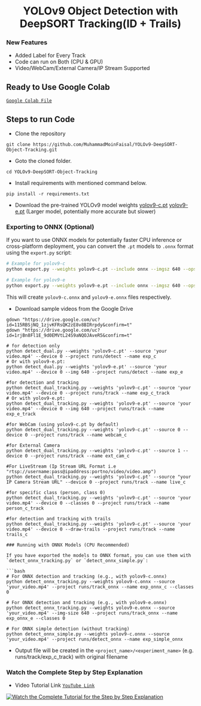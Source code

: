 <H1 align="center">
YOLOv9 Object Detection with DeepSORT Tracking(ID + Trails) </H1>

### New Features
- Added Label for Every Track
- Code can run on Both (CPU & GPU)
- Video/WebCam/External Camera/IP Stream Supported

## Ready to Use Google Colab
[`Google Colab File`](https://colab.research.google.com/drive/1IivrmAtnhpQ1PSmWsp-G6EnqsUOol9v8?usp=sharing)

## Steps to run Code

- Clone the repository
```
git clone https://github.com/MuhammadMoinFaisal/YOLOv9-DeepSORT-Object-Tracking.git
```
- Goto the cloned folder.
```
cd YOLOv9-DeepSORT-Object-Tracking
```
- Install requirements with mentioned command below.
```
pip install -r requirements.txt
```
- Download the pre-trained YOLOv9 model weights
[yolov9-c.pt](https://github.com/WongKinYiu/yolov9/releases/download/v0.1/yolov9-c.pt)
[yolov9-e.pt](https://github.com/WongKinYiu/yolov9/releases/download/v0.1/yolov9-e.pt) (Larger model, potentially more accurate but slower)

### Exporting to ONNX (Optional)

If you want to use ONNX models for potentially faster CPU inference or cross-platform deployment, you can convert the `.pt` models to `.onnx` format using the `export.py` script:

```bash
# Example for yolov9-c
python export.py --weights yolov9-c.pt --include onnx --imgsz 640 --opset 12

# Example for yolov9-e
python export.py --weights yolov9-e.pt --include onnx --imgsz 640 --opset 12
```

This will create `yolov9-c.onnx` and `yolov9-e.onnx` files respectively.


- Download sample videos from the Google Drive
```
gdown "https://drive.google.com/uc?id=115RBSjNQ_1zjvKFRsQK2zE8v8BIRrpdy&confirm=t"
gdown "https://drive.google.com/uc?id=1rjBn8Fl1E_9d0EMVtL24S9aNQOJAveR5&confirm=t"
```
```
# for detection only
python detect_dual.py --weights 'yolov9-c.pt' --source 'your video.mp4' --device 0 --project runs/detect --name exp_c
# Or with yolov9-e.pt:
python detect_dual.py --weights 'yolov9-e.pt' --source 'your video.mp4' --device 0 --img 640 --project runs/detect --name exp_e

#for detection and tracking
python detect_dual_tracking.py --weights 'yolov9-c.pt' --source 'your video.mp4' --device 0 --project runs/track --name exp_c_track
# Or with yolov9-e.pt:
python detect_dual_tracking.py --weights 'yolov9-e.pt' --source 'your video.mp4' --device 0 --img 640 --project runs/track --name exp_e_track

#for WebCam (using yolov9-c.pt by default)
python detect_dual_tracking.py --weights 'yolov9-c.pt' --source 0 --device 0 --project runs/track --name webcam_c

#for External Camera
python detect_dual_tracking.py --weights 'yolov9-c.pt' --source 1 --device 0 --project runs/track --name ext_cam_c

#For LiveStream (Ip Stream URL Format i.e "rtsp://username:pass@ipaddress:portno/video/video.amp")
python detect_dual_tracking.py --weights 'yolov9-c.pt' --source "your IP Camera Stream URL" --device 0 --project runs/track --name live_c

#for specific class (person, class 0)
python detect_dual_tracking.py --weights 'yolov9-c.pt' --source 'your video.mp4' --device 0 --classes 0 --project runs/track --name person_c_track

#for detection and tracking with trails 
python detect_dual_tracking.py --weights 'yolov9-c.pt' --source 'your video.mp4' --device 0 --draw-trails --project runs/track --name trails_c

### Running with ONNX Models (CPU Recommended)

If you have exported the models to ONNX format, you can use them with `detect_onnx_tracking.py` or `detect_onnx_simple.py`:

```bash
# For ONNX detection and tracking (e.g., with yolov9-c.onnx)
python detect_onnx_tracking.py --weights yolov9-c.onnx --source 'your_video.mp4' --project runs/track_onnx --name exp_onnx_c --classes 0

# For ONNX detection and tracking (e.g., with yolov9-e.onnx)
python detect_onnx_tracking.py --weights yolov9-e.onnx --source 'your_video.mp4' --img-size 640 --project runs/track_onnx --name exp_onnx_e --classes 0

# For ONNX simple detection (without tracking)
python detect_onnx_simple.py --weights yolov9-c.onnx --source 'your_video.mp4' --project runs/detect_onnx --name exp_simple_onnx
```

- Output file will be created in the ```<project_name>/<experiment_name>``` (e.g. runs/track/exp_c_track) with original filename

### Watch the Complete Step by Step Explanation

- Video Tutorial Link  [`YouTube Link`](https://www.youtube.com/watch?v=Jx6oLBfDxRo)


[![Watch the Complete Tutorial for the Step by Step Explanation](https://img.youtube.com/vi/Jx6oLBfDxRo/0.jpg)]([https://www.youtube.com/watch?v=Jx6oLBfDxRo](https://www.youtube.com/watch?v=Jx6oLBfDxRo))
